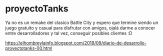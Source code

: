 # proyectoTanks
Ya no es un remake del clasico Battle City y espero que termine siendo un juego gratuito y casual para disfrutar con amigos, ojalá darme a conocer entre desarrolladores y tal vez, conseguir posibles clientes :D

https://elhombreylainfo.blogspot.com/2019/09/diario-de-desarrollo-proyectotanks-00.html
